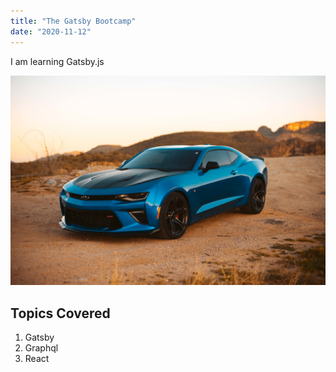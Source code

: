 ```yaml
---
title: "The Gatsby Bootcamp"
date: "2020-11-12"
---
```


I am learning Gatsby.js

![car](./mustang.jpg)

## Topics Covered

1. Gatsby
2. Graphql
3. React